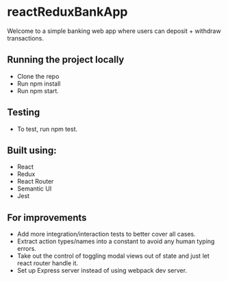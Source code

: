 # reactReduxBankApp

Welcome to a simple banking web app where users can deposit + withdraw transactions.

## Running the project locally
- Clone the repo
- Run npm install
- Run npm start. 

## Testing
- To test, run npm test.

## Built using:
- React
- Redux
- React Router
- Semantic UI
- Jest

## For improvements
- Add more integration/interaction tests to better cover all cases.
- Extract action types/names into a constant to avoid any human typing errors.
- Take out the control of toggling modal views out of state and just let react router handle it.
- Set up Express server instead of using webpack dev server.
